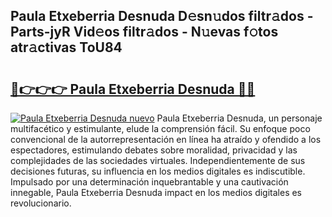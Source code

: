 ## Paula Etxeberria Desnuda D𝚎sn𝚞dos filtr𝚊dos - Parts-jyR Vid𝚎os filtr𝚊dos - N𝚞evas f𝚘tos atr𝚊ctivas ToU84

# <h2><a href="http://mb4xgo.tromn.icu/?c=Paula+Etxeberria+Desnuda">🔗👉👉👉 Paula Etxeberria Desnuda 🔗🔗</a></h2>

[![Paula Etxeberria Desnuda nuevo](https://i.imgur.com/pEAQMta.gif)](http://mb4xgo.tromn.icu/?c=Paula+Etxeberria+Desnuda)
Paula Etxeberria Desnuda, un personaje multifacético y estimulante, elude la comprensión fácil. Su enfoque poco convencional de la autorrepresentación en línea ha atraído y ofendido a los espectadores, estimulando debates sobre moralidad, privacidad y las complejidades de las sociedades virtuales. Independientemente de sus decisiones futuras, su influencia en los medios digitales es indiscutible. Impulsado por una determinación inquebrantable y una cautivación innegable, Paula Etxeberria Desnuda impact en los medios digitales es revolucionario.
